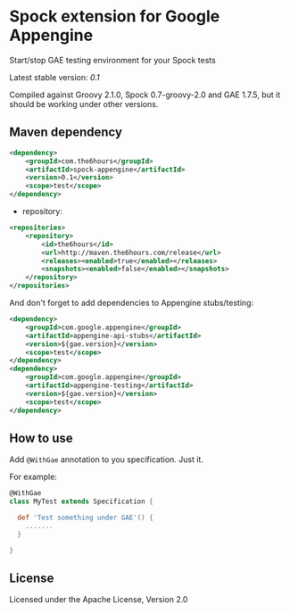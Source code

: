 Spock extension for Google Appengine
====================================

Start/stop GAE testing environment for your Spock tests

Latest stable version: *0.1*

Compiled against Groovy 2.1.0, Spock 0.7-groovy-2.0 and GAE 1.7.5, but it should be working under other
versions.

Maven dependency
----------------

```xml
<dependency>
    <groupId>com.the6hours</groupId>
    <artifactId>spock-appengine</artifactId>
    <version>0.1</version>
    <scope>test</scope>
</dependency>
```

+ repository:

```xml
<repositories>
    <repository>
        <id>the6hours</id>
        <url>http://maven.the6hours.com/release</url>
        <releases><enabled>true</enabled></releases>
        <snapshots><enabled>false</enabled></snapshots>
    </repository>
</repositories>
```

And don't forget to add dependencies to Appengine stubs/testing:

```xml
<dependency>
    <groupId>com.google.appengine</groupId>
    <artifactId>appengine-api-stubs</artifactId>
    <version>${gae.version}</version>
    <scope>test</scope>
</dependency>
<dependency>
    <groupId>com.google.appengine</groupId>
    <artifactId>appengine-testing</artifactId>
    <version>${gae.version}</version>
    <scope>test</scope>
</dependency>
```

How to use
----------

Add `@WithGae` annotation to you specification. Just it.

For example:
```Groovy
@WithGae
class MyTest extends Specification {

  def 'Test something under GAE'() {
    .......
  }

}
```

License
-------

Licensed under the Apache License, Version 2.0

